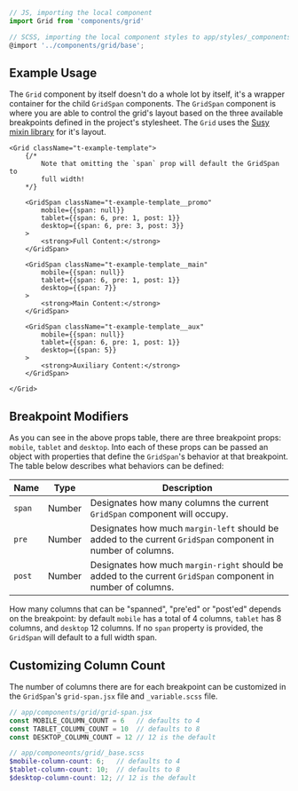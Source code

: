 ```js
// JS, importing the local component
import Grid from 'components/grid'

// SCSS, importing the local component styles to app/styles/_components.scss
@import '../components/grid/base';
```


## Example Usage

The `Grid` component by itself doesn't do a whole lot by itself, it's a wrapper
container for the child `GridSpan` components. The `GridSpan` component is where
you are able to control the grid's layout based on the three available
breakpoints defined in the project's stylesheet. The `Grid` uses the [Susy mixin
library](http://susydocs.oddbird.net/en/latest/toolkit/) for it's layout.

    <Grid className="t-example-template">
        {/*
            Note that omitting the `span` prop will default the GridSpan to
            full width!
        */}

        <GridSpan className="t-example-template__promo"
            mobile={{span: null}}
            tablet={{span: 6, pre: 1, post: 1}}
            desktop={{span: 6, pre: 3, post: 3}}
        >
            <strong>Full Content:</strong>
        </GridSpan>

        <GridSpan className="t-example-template__main"
            mobile={{span: null}}
            tablet={{span: 6, pre: 1, post: 1}}
            desktop={{span: 7}}
        >
            <strong>Main Content:</strong>
        </GridSpan>

        <GridSpan className="t-example-template__aux"
            mobile={{span: null}}
            tablet={{span: 6, pre: 1, post: 1}}
            desktop={{span: 5}}
        >
            <strong>Auxiliary Content:</strong>
        </GridSpan>

    </Grid>


## Breakpoint Modifiers

As you can see in the above props table, there are three breakpoint props:
`mobile`, `tablet` and `desktop`. Into each of these props can be passed an
object with properties that define the `GridSpan`'s behavior at that
breakpoint. The table below describes what behaviors can be defined:

| Name | Type | Description |
| --- | --- | --- |
| `span` | Number | Designates how many columns the current `GridSpan` component will occupy. |
| `pre` | Number | Designates how much `margin-left` should be added to the current `GridSpan` component in number of columns. |
| `post` | Number | Designates how much `margin-right` should be added to the current `GridSpan` component in number of columns. |

How many columns that can be "spanned", "pre'ed" or "post'ed" depends on the
breakpoint: by default `mobile` has a total of 4 columns, `tablet` has 8 columns,
and `desktop` 12 columns. If no `span` property is provided, the `GridSpan` will
default to a full width span.

## Customizing Column Count

The number of columns there are for each breakpoint can be customized in the
`GridSpan`'s `grid-span.jsx` file and `_variable.scss` file.

```js
// app/components/grid/grid-span.jsx
const MOBILE_COLUMN_COUNT = 6   // defaults to 4
const TABLET_COLUMN_COUNT = 10  // defaults to 8
const DESKTOP_COLUMN_COUNT = 12 // 12 is the default
```

```scss
// app/componeonts/grid/_base.scss
$mobile-column-count: 6;   // defaults to 4
$tablet-column-count: 10;  // defaults to 8
$desktop-column-count: 12; // 12 is the default
```
